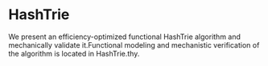 # HashTrie
We present an efficiency-optimized functional HashTrie algorithm and mechanically validate it.Functional modeling and mechanistic verification of the algorithm is located in HashTrie.thy.
